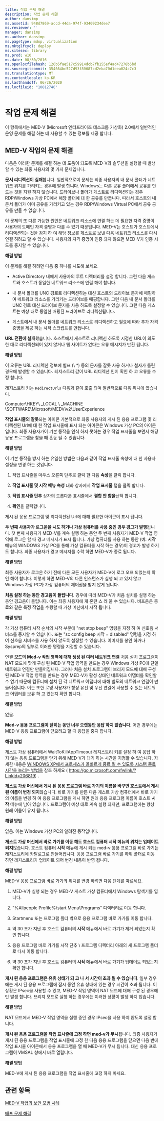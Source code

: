 ```yaml
---
title: 작업 문제 해결
description: 작업 문제 해결
author: dansimp
ms.assetid: 948d7869-accd-44da-974f-93409234dee7
ms.reviewer: ''
manager: dansimp
ms.author: dansimp
ms.pagetype: mdop, virtualization
ms.mktglfcycl: deploy
ms.sitesec: library
ms.prod: w10
ms.date: 08/30/2016
ms.openlocfilehash: 126b5fae517c59914dcb7fb155ef4ad47278b5bd
ms.sourcegitcommit: 354664bc527d93f80687cd2eba70d1eea024c7c3
ms.translationtype: MT
ms.contentlocale: ko-KR
ms.lasthandoff: 06/26/2020
ms.locfileid: "10812740"
---
```

# 작업 문제 해결


이 항목에서는 MED-V (Microsoft 엔터프라이즈 데스크톱 가상화) 2.0에서 일반적인 운영 문제를 해결 하는 데 사용할 수 있는 정보를 제공 합니다.

## MED-V 작업의 문제 해결


다음은 이러한 문제를 해결 하는 데 도움이 되도록 MED-V와 솔루션을 실행할 때 발생할 수 있는 최종 사용자의 몇 가지 문제입니다.

**문서 리디렉션이 실패**합니다. 일반적으로이 문제는 최종 사용자의 내 문서 폴더가 네트워크 위치를 가리키는 경우에 발생 합니다. Windows는 다른 공유 폴더에서 공유를 만드는 것을 지원 하지 않습니다. 드라이브나 폴더가 게스트로 리디렉션되는 경우 RDP\\Windows 가상 PC에서 해당 폴더에 대 한 공유를 만듭니다. 따라서 호스트의 내 문서 폴더가 이미 공유를 가리키고 있는 경우 RDP\\Windows Virtual PC에서 공유 공유를 만들 수 없습니다.

이 문제의 또 다른 가능한 원인은 네트워크 리소스에 연결 하는 데 필요한 자격 증명이 사용자의 도메인 자격 증명과 다를 수 있기 때문입니다. MED-V는 호스트가 호스트에서 리디렉션되는 것을 감지 하 여 해당 정보를 게스트로 보낸 다음 네트워크 리소스를 다시 연결 하려고 할 수 있습니다. 사용자의 자격 증명이 인증 되지 않으면 MED-V가 인증 시도를 중지할 수 있습니다.

**해결 방법**

이 문제를 해결 하려면 다음 중 하나를 시도해 보세요.

-   Active Directory 내에서 사용자의 루트 디렉터리를 설정 합니다. 그런 다음 게스트와 호스트가 동일한 네트워크 리소스에 연결 해야 합니다.

-   내 문서 폴더를 UNC 경로로 리디렉션하는 대신 호스트의 드라이브 문자에 매핑하여 네트워크 리소스를 가리키는 드라이브를 매핑합니다. 그런 다음 내 문서 폴더를 UNC 경로 대신 드라이브 문자를 사용 하도록 설정할 수 있습니다. 그런 다음 게스트는 예상 대로 동일한 매핑된 드라이브로 리디렉션됩니다.

-   게스트에서 내 문서 폴더를 네트워크 리소스로 리디렉션하고 필요에 따라 추가 자격 증명을 제공 하는 시작 스크립트를 만듭니다.

**URL 전환에 실패**했습니다. 호스트에서 게스트로 리디렉션 하도록 지정한 URL이 의도 한 대로 리디렉션되어 있지 않거나 웹 사이트가 없다는 오류 메시지가 반환 됩니다.

**해결 방법**

이 오류는 URL 리디렉션 정보에 별표 (\ *) 등의 문자를 잘못 사용 하거나 철자가 틀린 경우에 발생할 수 있습니다. 레지스트리 값이 URL 리디렉션 인지 확인 하 고 오류를 수정 합니다.

레지스트리 키는 `RedirectUrls` 다음과 같이 호출 되며 일반적으로 다음 위치에 있습니다.

Computer\\HKEY\ _LOCAL \ _MACHINE \\SOFTWARE\\Microsoft\\MEDV\\v2\\UserExperience

**작업 표시줄의 잘못**되는 아이콘 기본적으로 최종 사용자의 게시 된 응용 프로그램 및 리디렉션된 Url에 대 한 작업 표시줄에 표시 되는 아이콘은 Windows 가상 PC의 아이콘입니다. 최종 사용자가이 기본 동작을 인식 하지 못하는 경우 작업 표시줄을 보면서 해당 응용 프로그램을 찾을 때 혼동 될 수 있습니다.

**해결 방법**

이 기본 동작을 방지 하는 유일한 방법은 다음과 같이 작업 표시줄 속성에 대 한 사용자 설정을 변경 하는 것입니다.

1.  작업 표시줄을 마우스 오른쪽 단추로 클릭 한 다음 **속성**을 클릭 합니다.

2.  **작업 표시줄 및 시작 메뉴 속성** 대화 상자에서 **작업 표시줄** 탭을 클릭 합니다.

3.  **작업 표시줄 단추** 상자의 드롭다운 표시줄에서 **결합 안 함을**선택 합니다.

4.  **확인**을 클릭합니다.

게시 된 응용 프로그램 및 리디렉션된 Url에 대해 필요한 아이콘이 표시 됩니다.

**두 번째 사용자가 로그온을 시도 하거나 가상 컴퓨터를 사용 중인 경우 경고가 발행**됩니다. 첫 번째 사용자가 MED-V를 계속 실행 하는 동안 두 번째 사용자가 MED-V 작업 영역에 로그온 할 때 경고 메시지가 표시 됩니다. 가상 컴퓨터를 사용 하는 동안 (예: **시작** 메뉴의 WINDOWS 가상 PC를 통해 가상 컴퓨터를 시작 하는 경우)이 경고가 발생 하기도 합니다. 최종 사용자가 경고 메시지를 수락 하면 MED-V가 종료 됩니다.

**해결 방법**

최종 사용자가 로그온 하기 전에 다른 모든 사용자가 MED-V에 로그 오프 되었는지 확인 해야 합니다. 이렇게 하면 MED-V의 다른 인스턴스가 실행 되 고 있지 않고 Windows 가상 PC가 가상 컴퓨터의 제어권을 받지 않게 됩니다.

**처음 설정 하는 동안 경고음이 들립니다**. 경우에 따라 MED-V가 처음 설치를 실행 하는 동안 경고음이 들립니다. 이는 최종 사용자에 게 혼란 스 러 울 수 있습니다. 비프음은 종료와 같은 특정 작업을 수행할 때 가상 머신에서 시작 됩니다.

**해결 방법**

각 가상 컴퓨터 시작 순서의 시작 부분에 "net stop beep" 명령을 지정 하 여 신호음 서비스를 중지할 수 있습니다. 또는 "sc config beep 시작 = disabled" 명령을 지정 하 여 신호음 서비스를 사용 하지 않도록 설정할 수 있습니다. 이미지를 봉인 하거나 Sysprep의 일부로 이러한 명령을 지정할 수 있습니다.

연결 **모드의 Med-v 작업 영역에 대해 생성 된 여러 네트워크 연결** 처음 설치 프로그램이 NAT 모드에 맞게 구성 된 MED-V 작업 영역을 만드는 경우 Windows 가상 PC에 단일 네트워크 연결만 만들어집니다. 그러나 처음 설치 프로그램이 브리지 모드에 대해 구성 된 MED-V 작업 영역을 만드는 경우 MED-V가 활성 상태인 네트워크 어댑터를 확인할 수 없기 때문에 컴퓨터에 설치 된 각 네트워크 어댑터에 대해 별도의 네트워크 연결이 만들어집니다. 이는 또한 로밍 사용자가 항상 유선 및 무선 연결에 사용할 수 있는 네트워크 어댑터를 보유 하 고 있는지 확인 합니다.

**해결 방법**

없음.

**Med-v 응용 프로그램이 닫히는 동안 너무 오랫동안 응답 하지 않습니다**. 어떤 경우에는 MED-V 응용 프로그램이 닫으려고 할 때 응답을 중지 합니다.

**해결 방법**

게스트 가상 컴퓨터에서 WaitToKillAppTimeout 레지스트리 키를 설정 하 여 응답 하지 않는 응용 프로그램을 닫기 위해 MED-V가 대기 하는 시간을 지정할 수 있습니다. 자세한 내용은 [WINDOWS XP에서 프로세스가 올바르게 종료 될 수 있도록 시스템 종료 시간을 늘리는 방법을](https://go.microsoft.com/fwlink/?LinkId=206819) 참조 하세요 ( https://go.microsoft.com/fwlink/?LinkId=206819) .

**게스트 가상 머신에서 게시 된 응용 프로그램 바로 가기의 이름을 바꾸면 호스트에서 게시 된 이름이 변경 되지**않습니다. 바로 가기를 만든 다음 게스트 가상 컴퓨터에서 바로 가기의 이름을 변경 하 여 응용 프로그램을 게시 하면 원래 응용 프로그램 이름이 호스트 **시작** 메뉴에 남아 있습니다. 프로그램이 예상 대로 계속 실행 되지만, 프로그램에는 항상 원래 이름이 유지 됩니다.

**해결 방법**

없음. 이는 Windows 가상 PC의 알려진 동작입니다.

**게스트 가상 머신에서 바로 가기를 이동 해도 호스트 컴퓨터 시작 메뉴의 위치는 업데이트 되지**않습니다. 호스트 컴퓨터 **시작** 메뉴에 게시 되는 med-v 응용 프로그램 바로 가기는 레지스트리에 카탈로그로 만들어집니다. 응용 프로그램 바로 가기를 하위 폴더로 이동 하면 레지스트리가 업데이트 되어 변경 내용이 반영 됩니다.

**해결 방법**

MED-V 응용 프로그램 바로 가기의 위치를 변경 하려면 다음 단계를 따르세요.

1.  MED-V가 실행 되는 경우 MED-V 게스트 가상 컴퓨터에서 Windows 탐색기를 엽니다.

2.  "%Allpeople Profile%\\start Menu\\Programs" 디렉터리로 이동 합니다.

3.  Startmenu 또는 프로그램 폴더 밖으로 응용 프로그램 바로 가기를 이동 합니다.

4.  약 30 초가 지난 후 호스트 컴퓨터의 **시작** 메뉴에서 바로 가기가 제거 되었는지 확인 합니다.

5.  응용 프로그램 바로 가기를 시작 단추 \ 프로그램 디렉터리 아래의 새 프로그램 폴더로 다시 이동 합니다.

6.  약 30 초가 지난 후 호스트 컴퓨터의 **시작** 메뉴에서 바로 가기가 업데이트 되었는지 확인 합니다.

**게시 된 응용 프로그램은 유휴 상태가 되 고 나 서 시간이 초과 될 수 있습니다**. 일부 경우에는 게시 된 응용 프로그램에 잠시 동안 유휴 상태에 있는 경우 시간이 초과 됩니다. 이 상황은 IPsec을 사용할 수 있고, MED-V 작업 영역이 NAT 모드에 대해 구성 된 경우에만 발생 합니다. 브리지 모드로 실행 하는 경우에는 이러한 상황이 발생 하지 않습니다.

**해결 방법**

NAT 모드에서 MED-V 작업 영역을 실행 중인 경우 IPsec을 사용 하지 않도록 설정 합니다.

**게시 된 응용 프로그램을 작업 표시줄에 고정 하면 med-v가 무시**됩니다. 최종 사용자가 게시 된 응용 프로그램을 작업 표시줄에 고정 한 다음 응용 프로그램을 닫으면 다음 번에 작업 표시줄 아이콘에서 응용 프로그램을 열 때 MED-V가 무시 됩니다. 대신 응용 프로그램이 VMSAL 창에서 바로 열립니다.

**해결 방법**

MED-V에 게시 된 응용 프로그램을 작업 표시줄에 고정 하지 마세요.

## 관련 항목


[MED-V 작업의 보안 모범 사례](security-best-practices-for-med-v-operations.md)

[배포 문제 해결](deployment-troubleshooting.md)

 

 





